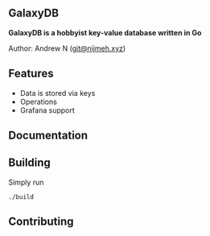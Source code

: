 ## GalaxyDB

**GalaxyDB is a hobbyist key-value database written in Go**

Author: Andrew N (git@nijmeh.xyz)

## Features
- Data is stored via keys
- Operations
- Grafana support

## Documentation


## Building
Simply run 

```./build```

## Contributing
